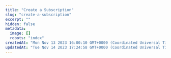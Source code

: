 ```yaml
---
title: "Create a Subscription"
slug: "create-a-subscription"
excerpt: ""
hidden: false
metadata: 
  image: []
  robots: "index"
createdAt: "Mon Nov 13 2023 16:00:10 GMT+0000 (Coordinated Universal Time)"
updatedAt: "Tue Nov 14 2023 17:24:58 GMT+0000 (Coordinated Universal Time)"
---
```

